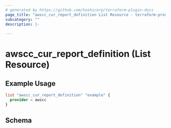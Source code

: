 ```yaml
---
# generated by https://github.com/hashicorp/terraform-plugin-docs
page_title: "awscc_cur_report_definition List Resource - terraform-provider-awscc"
subcategory: ""
description: |-
  
---
```


# awscc_cur_report_definition (List Resource)



## Example Usage

```terraform
list "awscc_cur_report_definition" "example" {
  provider = awscc
}
```

<!-- schema generated by tfplugindocs -->
## Schema

